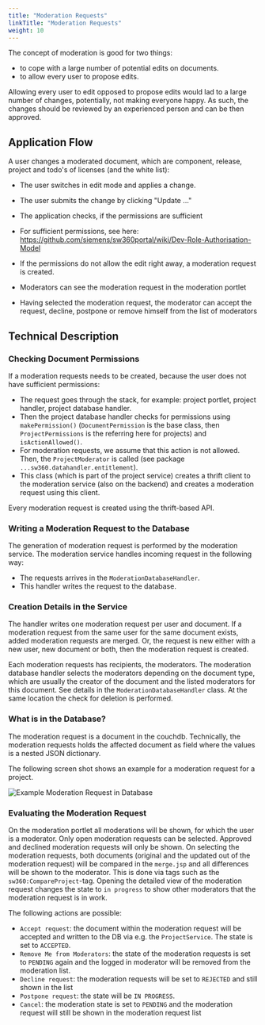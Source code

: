 ```yaml
---
title: "Moderation Requests"
linkTitle: "Moderation Requests"
weight: 10
---
```


The concept of moderation is good for two things:

* to cope with a large number of potential edits on documents. 
* to allow every user to propose edits.

Allowing every user to edit opposed to propose edits would lad to a large number of changes, potentially, not making everyone happy. As such, the changes should be reviewed by an experienced person and can be then approved.

## Application Flow

A user changes a moderated document, which are component, release, project and todo's of licenses (and the white list):

* The user switches in edit mode and applies a change.
* The user submits the change by clicking "Update ..."
* The application checks, if the permissions are sufficient
* For sufficient permissions, see here: https://github.com/siemens/sw360portal/wiki/Dev-Role-Authorisation-Model
* If the permissions do not allow the edit right away, a moderation request is created.

* Moderators can see the moderation request in the moderation portlet
* Having selected the moderation request, the moderator can accept the request, decline, postpone or remove himself from the list of moderators

## Technical Description
### Checking Document Permissions

If a moderation requests needs to be created, because the user does not have sufficient permissions:

* The request goes through the stack, for example: project portlet, project handler, project database handler.
* Then the project database handler checks for permissions using `makePermission()` (`DocumentPermission` is the base class, then `ProjectPermissions` is the referring here for projects) and `isActionAllowed()`.
* For moderation requests, we assume that this action is not allowed. Then, the `ProjectModerator` is called (see package `...sw360.datahandler.entitlement`).
* This class (which is part of the project service) creates a thrift client to the moderation service (also on the backend) and creates a moderation request using this client.

Every moderation request is created using the thrift-based API.

### Writing a Moderation Request to the Database

The generation of moderation request is performed by the moderation service. The moderation service handles incoming request in the following way:

* The requests arrives in the `ModerationDatabaseHandler`.
* This handler writes the request to the database.

### Creation Details in the Service

The handler writes one moderation request per user and document. If a moderation request from the same user for the same document exists, added moderation requests are merged. Or, the request is new either with a new user, new document or both, then the moderation request is created.

Each moderation requests has recipients, the moderators. The moderation database handler selects the moderators depending on the document type, which are usually the creator of the document and the listed moderators for this document. See details in the `ModerationDatabaseHandler` class. At the same location the check for deletion is performed. 

### What is in the Database?

The moderation request is a document in the couchdb. Technically, the moderation requests holds the affected document as field where the values is a nested JSON dictionary.

The following screen shot shows an example for a moderation request for a project.

![Example Moderation Request in Database](https://raw.githubusercontent.com/wiki/siemens/sw360portal/images/036-oss-sw360-20160310-screenshot-moderation-reqeust-document-example.png)


### Evaluating the Moderation Request

On the moderation portlet all moderations will be shown, for which the user is a moderator.
Only open moderation requests can be selected. Approved and declined moderation requests will only be shown.
On selecting the moderation requests, both documents (original and the updated out of the moderation request) will be compared in the `merge.jsp` and all differences will be shown to the moderator. This is done via tags such as the `sw360:CompareProject`-tag. Opening the detailed view of the moderation request changes the state to `in progress` to show other moderators that the moderation request is in work.

The following actions are possible:
* `Accept request`: the document within the moderation request will be accepted and written to the DB via e.g. the `ProjectService`. The state is set to `ACCEPTED`.
* `Remove Me from Moderators`: the state of the moderation requests is set to `PENDING` again and the logged in moderator will be removed from the moderation list.
* `Decline request`: the moderation requests will be set to `REJECTED` and still shown in the list
* `Postpone request`: the state will be `IN PROGRESS`.
* `Cancel`: the moderation state is set to `PENDING` and the moderation request will still be shown in the moderation request list
